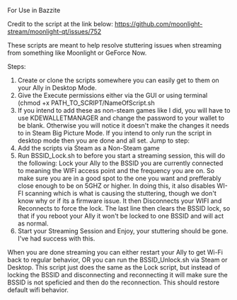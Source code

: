 For Use in Bazzite

Credit to the script at the link below: 
https://github.com/moonlight-stream/moonlight-qt/issues/752

These scripts are meant to help resolve stuttering issues when streaming from something like Moonlight or GeForce Now.

Steps: 
1. Create or clone the scripts somewhere you can easily get to them on your Ally in Desktop Mode. 
2. Give the Execute permissions either via the GUI or using terminal (chmod +x PATH_TO_SCRIPT/NameOfScript.sh
3. If you intend to add these as non-steam games like I did, you will have to use KDEWALLETMANAGER and change the password to your wallet to be blank. 
  Otherwise you will notice it doesn't make the changes it needs to in Steam Big Picture Mode. If you intend to only run the script in desktop mode then you are done and all set.
  Jump to step: 
4. Add the scripts via Steam as a Non-Steam game
5. Run BSSID_Lock.sh to before you start a streaming session, this will do the following: Lock your Ally to the BSSID you are currently connected to meaning the WIFI access point and the frequency you are on. 
  So make sure you are in a good spot to the one you want and prefferably close enough to be on 5GHZ or higher. 
  In doing this, it also disables WI-FI scanning which is what is causing the stuttering, though we don't know why or if its a firmware issue. 
  It then Disconnects your WIFI and Reconnects to force the lock. 
  The last line then clears the BSSID lock, so that if you reboot your Ally it won't be locked to one BSSID and will act as normal.
6. Start your Streaming Session and Enjoy, your stuttering should be gone. I've had success with this. 

When you are done streaming you can either restart your Ally to get Wi-Fi back to regular behavior, OR you can run the BSSID_Unlock.sh via Steam or Desktop. This script just does the same as the Lock script, but instead of locking the BSSID and disconnecting and reconnecting it will make sure the BSSID is not speficied and then do the reconnection. This should restore default wifi behavior. 
